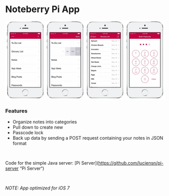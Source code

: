 Noteberry Pi App
================

<p align="center">
	<img src="https://github.com/luciensn/Noteberry-Pi-App/blob/master/notes-app.jpg" alt="Screenshots" />
</p>

### Features

* Organize notes into categories
* Pull down to create new
* Passcode lock
* Back up data by sending a POST request containing your notes in JSON format

<br>

Code for the simple Java server: [Pi Server](https://github.com/luciensn/pi-server “Pi Server“)

<br>

*NOTE: App optimized for iOS 7*

